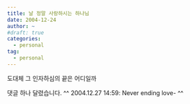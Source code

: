 ```yaml
---
title: 날 정말 사랑하시는 하나님
date: 2004-12-24
author: ~
#draft: true
categories:
  - personal
tag:
  - personal
---
```




도대체 그 인자하심의 끝은 어디일까


 댓글 하나 달렸습니다.
 ^^ 2004.12.27 14:59: 
Never ending love- ^^




